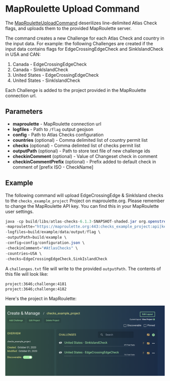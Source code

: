 # MapRoulette Upload Command

The [MapRouletteUploadCommand](/src/main/java/org/openstreetmap/atlas/checks/maproulette/MapRouletteUploadCommand.java) deserilizes line-delimited Atlas Check flags, and uploads them to the provided MapRoulette server.

The command creates a new Challenge for each Atlas Check and country in the input data. For example: the following Challenges are created if the input data contains flags for EdgeCrossingEdgeCheck and SinkIslandCheck in USA and CAN:

1. Canada - EdgeCrossingEdgeCheck
2. Canada - SinkIslandCheck
2. United States - EdgeCrossingEdgeCheck
3. United States - SinkIslandCheck

Each Challenge is added to the project provided in the MapRoulette connection url.

## Parameters

* **maproulette** - MapRoulette connection url
* **logfiles** - Path to `/flag` output geojson
* **config** - Path to Atlas Checks configuration
* **countries** (optional) - Comma delimited list of country permit list
* **checks** (optional) - Comma delimted list of checks permit list
* **outputPath** (optional) - Path to store text file of new challenge ids
* **checkinComment** (optional) - Value of Changeset check in comment
* **checkinCommentPrefix** (optional) - Prefix added to default check in comment of [prefix ISO - CheckName]

## Example

The following command will upload EdgeCrossingEdge & SinkIsland checks to the `checks_example_project` Project on maproulette.org. 
Please remember to change the MapRoulette API key. You can find this in your MapRoulette user settings.

```java
java -cp build/libs/atlas-checks-6.1.3-SNAPSHOT-shaded.jar org.openstreetmap.atlas.checks.maproulette.MapRouletteUploadCommand \
-maproulette="https://maproulette.org:443:checks_example_project:api|key" \
-logfiles=build/example/data/output/flag \
-outputPath=build/example \
-config=config/configuration.json \
-checkinComment="#AtlasChecks" \
-countries=USA \
-checks=EdgeCrossingEdgeCheck,SinkIslandCheck
```

A `challenges.txt` file will write to the provided `outputPath`. The contents of this file will look like:
```
project:3646;challenge:4181
project:3646;challenge:4182
```

Here's the project in MapRoulette:

![Example Checks MapRoulette Project](/docs/images/example_mr_project.png)
